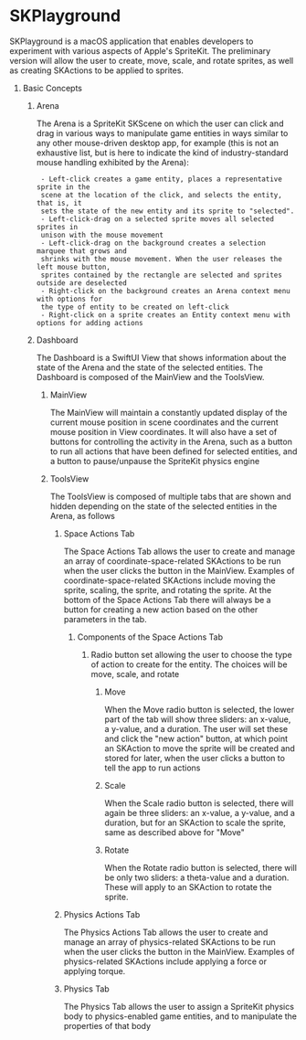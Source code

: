 # SKPlayground

SKPlayground is a macOS application that enables developers to experiment with
various aspects of Apple's SpriteKit. The preliminary version will allow the
user to create, move, scale, and rotate sprites, as well as creating SKActions
to be applied to sprites.

1. Basic Concepts

    1. Arena

        The Arena is a SpriteKit SKScene on which the user can click and drag in various
        ways to manipulate game entities in ways similar to any other mouse-driven
        desktop app, for example (this is not an exhaustive list, but is here to indicate
        the kind of industry-standard mouse handling exhibited by the Arena):

            - Left-click creates a game entity, places a representative sprite in the
            scene at the location of the click, and selects the entity, that is, it
            sets the state of the new entity and its sprite to "selected".
            - Left-click-drag on a selected sprite moves all selected sprites in
            unison with the mouse movement
            - Left-click-drag on the background creates a selection marquee that grows and
            shrinks with the mouse movement. When the user releases the left mouse button,
            sprites contained by the rectangle are selected and sprites outside are deselected
            - Right-click on the background creates an Arena context menu with options for
            the type of entity to be created on left-click
            - Right-click on a sprite creates an Entity context menu with options for adding actions

    1. Dashboard

        The Dashboard is a SwiftUI View that shows information about the state of the Arena and
        the state of the selected entities. The Dashboard is composed of the MainView and the ToolsView.

        1. MainView

            The MainView will maintain a constantly updated display of the current mouse position
            in scene coordinates and the current mouse position in View coordinates. It will also have
            a set of buttons for controlling the activity in the Arena, such as a button to run all
            actions that have been defined for selected entities, and a button to pause/unpause the
            SpriteKit physics engine

        1. ToolsView

            The ToolsView is composed of multiple tabs that are shown and hidden depending on
            the state of the selected entities in the Arena, as follows

            1. Space Actions Tab

                The Space Actions Tab allows the user to create and manage an array of coordinate-space-related
                SKActions to be run when the user clicks the button in the MainView. Examples of
                coordinate-space-related SKActions include moving the sprite, scaling, the sprite, and
                rotating the sprite. At the bottom of the Space Actions Tab there will always be a button for
                creating a new action based on the other parameters in the tab.

                1. Components of the Space Actions Tab

                    1. Radio button set allowing the user to choose the type of action to create for the
                    entity. The choices will be move, scale, and rotate

                        1. Move

                            When the Move radio button is selected, the lower part of the tab will show
                            three sliders: an x-value, a y-value, and a duration.  The user will set these
                            and click the "new action" button, at which point an SKAction to move the sprite
                            will be created and stored for later, when the user clicks a button to tell the
                            app to run actions

                        1. Scale

                            When the Scale radio button is selected, there will again be three sliders: an
                            x-value, a y-value, and a duration, but for an SKAction to scale the sprite, same
                            as described above for "Move"

                        1. Rotate

                            When the Rotate radio button is selected, there will be only two sliders: a theta-value
                            and a duration. These will apply to an SKAction to rotate the sprite.

            1. Physics Actions Tab

                The Physics Actions Tab allows the user to create and manage an array of physics-related
                SKActions to be run when the user clicks the button in the MainView. Examples of
                physics-related SKActions include applying a force or applying torque.

            1. Physics Tab

                The Physics Tab allows the user to assign a SpriteKit physics body to physics-enabled game entities,
                and to manipulate the properties of that body


